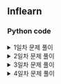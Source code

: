 ## Inflearn

### Python code<br>

<details>
<summary>1일차 문제 풀이</summary>

|문제|문제 번호 및 링크|
|:--:|:--:|
|1|[loop_1](https://github.com/Juyoung4/StudyAlgorithm/blob/master/Inflearn/1%EC%9D%BC%EC%B0%A8/loop_question_1.py)|
|2|[loop_2](https://github.com/Juyoung4/StudyAlgorithm/blob/master/Inflearn/1%EC%9D%BC%EC%B0%A8/loop_question_2.py)|
|3|[loop_3](https://github.com/Juyoung4/StudyAlgorithm/blob/master/Inflearn/1%EC%9D%BC%EC%B0%A8/loop_question_3.py)|
|4|[loop_4](https://github.com/Juyoung4/StudyAlgorithm/blob/master/Inflearn/1%EC%9D%BC%EC%B0%A8/loop_question_4.py)|

</details>

<details>
<summary>2일차 문제 풀이</summary>

|문제|문제 번호 및 링크|
|:--:|:--:|
|1|[대표값](https://github.com/Juyoung4/StudyAlgorithm/tree/master/Inflearn/2%EC%9D%BC%EC%B0%A8-%EC%BD%94%EB%93%9C%EA%B5%AC%ED%98%84%20%EB%8A%A5%EB%A0%A5/1.py)|
|2|[뒤집은 소수](https://github.com/Juyoung4/StudyAlgorithm/tree/master/Inflearn/2%EC%9D%BC%EC%B0%A8-%EC%BD%94%EB%93%9C%EA%B5%AC%ED%98%84%20%EB%8A%A5%EB%A0%A5/2.py)|
|3|[소수](https://github.com/Juyoung4/StudyAlgorithm/tree/master/Inflearn/2%EC%9D%BC%EC%B0%A8-%EC%BD%94%EB%93%9C%EA%B5%AC%ED%98%84%20%EB%8A%A5%EB%A0%A5/3.py)|
|4|[자릿수의 합](https://github.com/Juyoung4/StudyAlgorithm/tree/master/Inflearn/2%EC%9D%BC%EC%B0%A8-%EC%BD%94%EB%93%9C%EA%B5%AC%ED%98%84%20%EB%8A%A5%EB%A0%A5/4.py)|
|5|[점수 계산](https://github.com/Juyoung4/StudyAlgorithm/tree/master/Inflearn/2%EC%9D%BC%EC%B0%A8-%EC%BD%94%EB%93%9C%EA%B5%AC%ED%98%84%20%EB%8A%A5%EB%A0%A5/5.py)|
|6|[정다면체](https://github.com/Juyoung4/StudyAlgorithm/tree/master/Inflearn/2%EC%9D%BC%EC%B0%A8-%EC%BD%94%EB%93%9C%EA%B5%AC%ED%98%84%20%EB%8A%A5%EB%A0%A5/6.py)|
|7|[주사위 게임](https://github.com/Juyoung4/StudyAlgorithm/tree/master/Inflearn/2%EC%9D%BC%EC%B0%A8-%EC%BD%94%EB%93%9C%EA%B5%AC%ED%98%84%20%EB%8A%A5%EB%A0%A5/7.py)|
|8|[k번째 수](https://github.com/Juyoung4/StudyAlgorithm/tree/master/Inflearn/2%EC%9D%BC%EC%B0%A8-%EC%BD%94%EB%93%9C%EA%B5%AC%ED%98%84%20%EB%8A%A5%EB%A0%A5/8.py)|
|9|[k번째 약수](https://github.com/Juyoung4/StudyAlgorithm/tree/master/Inflearn/2%EC%9D%BC%EC%B0%A8-%EC%BD%94%EB%93%9C%EA%B5%AC%ED%98%84%20%EB%8A%A5%EB%A0%A5/9.py)|
|10|[k번째 큰수](https://github.com/Juyoung4/StudyAlgorithm/tree/master/Inflearn/2%EC%9D%BC%EC%B0%A8-%EC%BD%94%EB%93%9C%EA%B5%AC%ED%98%84%20%EB%8A%A5%EB%A0%A5/10.py)|

</details>

<details>
<summary>3일차 문제 풀이</summary>

|문제|문제 번호 및 링크|
|:--:|:--:|
|1|[격자판 최대 합](https://github.com/Juyoung4/StudyAlgorithm/tree/master/Inflearn/3%EC%9D%BC%EC%B0%A8/1.py)|
|2|[격자판 회문 수](https://github.com/Juyoung4/StudyAlgorithm/tree/master/Inflearn/3%EC%9D%BC%EC%B0%A8/2.py)|
|3|[곳감](https://github.com/Juyoung4/StudyAlgorithm/tree/master/Inflearn/3%EC%9D%BC%EC%B0%A8/3.py)|
|4|[두 리스트 합치기](https://github.com/Juyoung4/StudyAlgorithm/tree/master/Inflearn/3%EC%9D%BC%EC%B0%A8/4.py)|
|5|[봉우리](https://github.com/Juyoung4/StudyAlgorithm/tree/master/Inflearn/3%EC%9D%BC%EC%B0%A8/5.py)|
|6|[사과나무](https://github.com/Juyoung4/StudyAlgorithm/tree/master/Inflearn/3%EC%9D%BC%EC%B0%A8/6.py)|
|7|[수들의 합](https://github.com/Juyoung4/StudyAlgorithm/tree/master/Inflearn/3%EC%9D%BC%EC%B0%A8/7.py)|
|8|[숫자만 추출](https://github.com/Juyoung4/StudyAlgorithm/tree/master/Inflearn/3%EC%9D%BC%EC%B0%A8/8.py)|
|9|[스도쿠 검사](https://github.com/Juyoung4/StudyAlgorithm/tree/master/Inflearn/3%EC%9D%BC%EC%B0%A8/9.py)|
|10|[카드 역 배치](https://github.com/Juyoung4/StudyAlgorithm/tree/master/Inflearn/3%EC%9D%BC%EC%B0%A8/10.py)|
|11|[회문 문자열 검사](https://github.com/Juyoung4/StudyAlgorithm/tree/master/Inflearn/3%EC%9D%BC%EC%B0%A8/11.py)|

</details>

<details>
<summary>4일차 문제 풀이</summary>

|문제|문제 번호 및 링크|
|:--:|:--:|
|1|[이분 검색](https://github.com/Juyoung4/StudyAlgorithm/tree/master/Inflearn/4%EC%9D%BC%EC%B0%A8/1.py)|
|2|[결정 알고리즘](https://github.com/Juyoung4/StudyAlgorithm/tree/master/Inflearn/4%EC%9D%BC%EC%B0%A8/2.py)|
|3|[결정 알고리즘](https://github.com/Juyoung4/StudyAlgorithm/tree/master/Inflearn/4%EC%9D%BC%EC%B0%A8/3.py)|

</details>